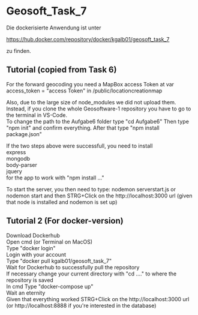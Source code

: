 # Geosoft_Task_7

Die dockerisierte Anwendung ist unter

https://hub.docker.com/repository/docker/kgalb01/geosoft_task_7

zu finden.

<h2>Tutorial (copied from Task 6)</h2>

For the forward geocoding you need a MapBox access Token at var access_token = "access Token" in /public/locationcreationmap

Also, due to the large size of node_modules we did not upload them. Instead, if you clone the whole Geosoftware-1 repository you have to go to the terminal in VS-Code.<br>
To change the path to the Aufgabe6 folder type "cd Aufgabe6"
Then type "npm init" and confirm everything.
After that type "npm install package.json"

If the two steps above were successfull, you need to install <br>
express <br>
mongodb <br>
body-parser <br>
jquery <br>
for the app to work with "npm install ..."

To start the server, you then need to type: nodemon serverstart.js or nodemon start and then STRG+Click on the http://localhost:3000 url (given that node is installed and nodemon is set up)

<h2>Tutorial 2 (For docker-version)</h2>
Download Dockerhub <br>
Open cmd (or Terminal on MacOS) <br>
Type "docker login" <br>
Login with your account <br>
Type "docker pull kgalb01/geosoft_task_7" <br>
Wait for Dockerhub to successfully pull the repository <br>
If necessary change your current directory with "cd ...." to where the repository is saved <br>
In cmd Type "docker-compose up" <br>
Wait an eternity <br>
Given that everything worked STRG+Click on the http://localhost:3000 url (or http://localhost:8888 if you're interested in the database)
